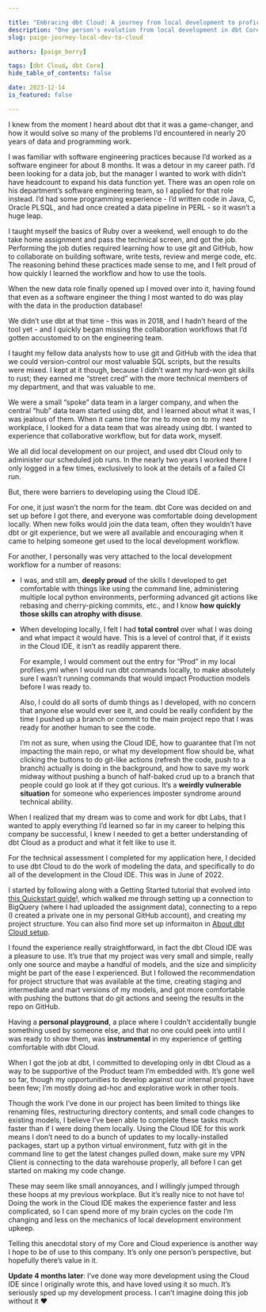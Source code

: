 ```yaml
---

title: "Embracing dbt Cloud: A journey from local development to proficiency in dbt Cloud"
description: "One person's evolution from local development in dbt Core to embracing the dbt Cloud IDE and finding that doing the work in the Cloud IDE makes the experience faster and less complicated, so she can spend more time on the code she's changing and less on the mechanics of local development environment upkeep."
slug: paige-journey-local-dev-to-cloud

authors: [paige_berry]

tags: [dbt Cloud, dbt Core]
hide_table_of_contents: false

date: 2023-12-14
is_featured: false

---
```


 I knew from the moment I heard about dbt that it was a game-changer, and how it would solve so many of the problems I’d encountered in nearly 20 years of data and programming work.

I was familiar with software engineering practices because I’d worked as a software engineer for about 8 months. It was a detour in my career path. I’d been looking for a data job, but the manager I wanted to work with didn’t have headcount to expand his data function yet. There was an open role on his department’s software engineering team, so I applied for that role instead. I’d had some programming experience - I’d written code in Java, C, Oracle PLSQL, and had once created a data pipeline in PERL - so it wasn’t a huge leap.

I taught myself the basics of Ruby over a weekend, well enough to do the take home assignment and pass the technical screen, and got the job. Performing the job duties required learning how to use git and GitHub, how to collaborate on building software, write tests, review and merge code, etc. The reasoning behind these practices made sense to me, and I felt proud of how quickly I learned the workflow and how to use the tools.

When the new data role finally opened up I moved over into it, having found that even as a software engineer the thing I most wanted to do was play with the data in the production database!

We didn’t use dbt at that time - this was in 2018, and I hadn’t heard of the tool yet - and I quickly began missing the collaboration workflows that I’d gotten accustomed to on the engineering team.

I taught my fellow data analysts how to use git and GitHub with the idea that we could version-control our most valuable SQL scripts, but the results were mixed. I kept at it though, because I didn’t want my hard-won git skills to rust; they earned me “street cred” with the more technical members of my department, and that was valuable to me.

We were a small “spoke” data team in a larger company, and when the central “hub” data team started using dbt, and I learned about what it was, I was jealous of them. When it came time for me to move on to my next workplace, I looked for a data team that was already using dbt. I wanted to experience that collaborative workflow, but for data work, myself.

We all did local development on our project, and used dbt Cloud only to administer our scheduled job runs. In the nearly two years I worked there I only logged in a few times, exclusively to look at the details of a failed CI run.

But, there were barriers to developing using the Cloud IDE.

For one, it just wasn’t the norm for the team. dbt Core was decided on and set up before I got there, and everyone was comfortable doing development locally. When new folks would join the data team, often they wouldn’t have dbt or git experience, but we were all available and encouraging when it came to helping someone get used to the local development workflow.

For another, I personally was very attached to the local development workflow for a number of reasons:

* I was, and still am, **deeply proud** of the skills I developed to get comfortable with things like using the command line, administering multiple local python environments, performing advanced git actions like rebasing and cherry-picking commits, etc., and I know **how quickly those skills can atrophy with disuse**.
* When developing locally, I felt I had **total control** over what I was doing and what impact it would have. This is a level of control that, if it exists in the Cloud IDE, it isn’t as readily apparent there.

    For example, I would comment out the entry for “Prod” in my local profiles.yml when I would run dbt commands locally, to make absolutely sure I wasn’t running commands that would impact Production models before I was ready to.

    Also, I could do all sorts of dumb things as I developed, with no concern that anyone else would ever see it, and could be really confident by the time I pushed up a branch or commit to the main project repo that I was ready for another human to see the code.

    I’m not as sure, when using the Cloud IDE, how to guarantee that I’m not impacting the main repo, or what my development flow should be, what clicking the buttons to do git-like actions (refresh the code, push to a branch) actually is doing in the background, and how to save my work midway without pushing a bunch of half-baked crud up to a branch that people could go look at if they got curious. It’s a **weirdly vulnerable situation** for someone who experiences imposter syndrome around technical ability.

When I realized that my dream was to come and work for dbt Labs, that I wanted to apply everything I’d learned so far in my career to helping this company be successful, I knew I needed to get a better understanding of dbt Cloud as a product and what it felt like to use it.

For the technical assessment I completed for my application here, I decided to use dbt Cloud to do the work of modeling the data, and specifically to do all of the development in the Cloud IDE. This was in June of 2022.

I started by following along with a Getting Started tutorial that evolved into [this Quickstart guide]([/docs/guides/bigquery?step=1)!, which walked me through setting up a connection to BigQuery (where I had uploaded the assignment data), connecting to a repo (I created a private one in my personal GitHub account), and creating my project structure. You can also find more set up informaiton in [About dbt Cloud setup](/docs/cloud/about-cloud-setup).

I found the experience really straightforward, in fact the dbt Cloud IDE was a pleasure to use. It’s true that my project was very small and simple, really only one source and maybe a handful of models, and the size and simplicity might be part of the ease I experienced. But I followed the recommendation for project structure that was available at the time, creating staging and intermediate and mart versions of my models, and got more comfortable with pushing the buttons that do git actions and seeing the results in the repo on GitHub.

Having a **personal playground**, a place where I couldn’t accidentally bungle something used by someone else, and that no one could peek into until I was ready to show them, was **instrumental** in my experience of getting comfortable with dbt Cloud.

When I got the job at dbt, I committed to developing only in dbt Cloud as a way to be supportive of the Product team I’m embedded with. It’s gone well so far, though my opportunities to develop against our internal project have been few; I’m mostly doing ad-hoc and explorative work in other tools.

Though the work I’ve done in our project has been limited to things like renaming files, restructuring directory contents, and small code changes to existing models, I believe I’ve been able to complete these tasks much faster than if I were doing them locally. Using the Cloud IDE for this work means I don’t need to do a bunch of updates to my locally-installed packages, start up a python virtual environment, futz with git in the command line to get the latest changes pulled down, make sure my VPN Client is connecting to the data warehouse properly, all before I can get started on making my code change.

These may seem like small annoyances, and I willingly jumped through these hoops at my previous workplace. But it’s really nice to not have to! Doing the work in the Cloud IDE makes the experience faster and less complicated, so I can spend more of my brain cycles on the code I’m changing and less on the mechanics of local development environment upkeep.

Telling this anecdotal story of my Core and Cloud experience is another way I hope to be of use to this company. It’s only one person’s perspective, but hopefully there’s value in it.

**Update 4 months later**: I’ve done way more development using the Cloud IDE since I originally wrote this, and have loved using it so much. It’s seriously sped up my development process. I can’t imagine doing this job without it ❤️
